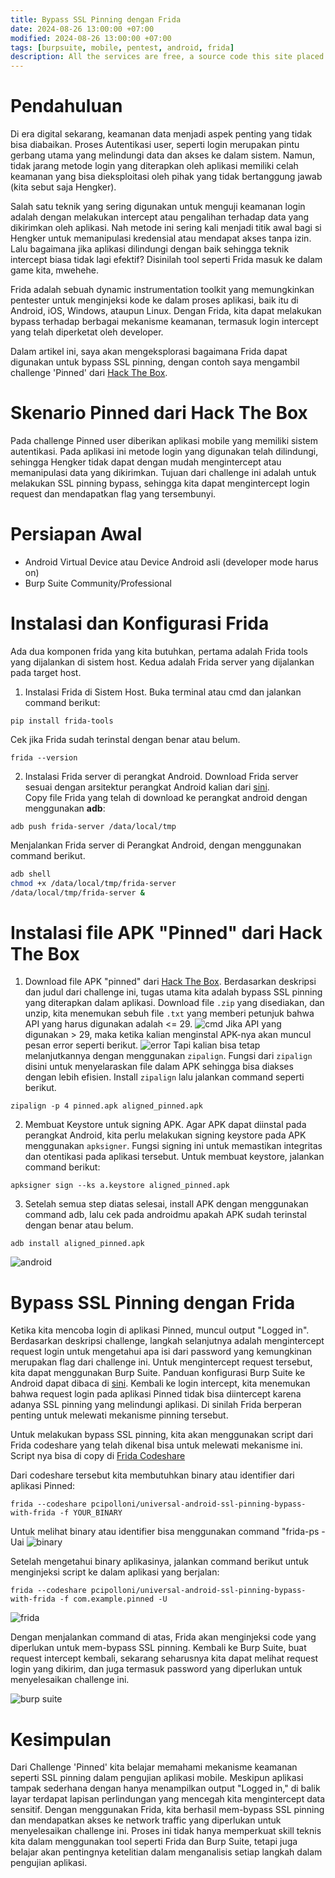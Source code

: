 ```yaml
---
title: Bypass SSL Pinning dengan Frida
date: 2024-08-26 13:00:00 +07:00
modified: 2024-08-26 13:00:00 +07:00
tags: [burpsuite, mobile, pentest, android, frida]
description: All the services are free, a source code this site placed on github repository and intergration with netlify service, another service that you can use is github page for hosting your own static site.
---
```


# Pendahuluan

Di era digital sekarang, keamanan data menjadi aspek penting yang tidak bisa diabaikan. Proses Autentikasi user, seperti login merupakan pintu gerbang utama yang melindungi data dan akses ke dalam sistem. Namun, tidak jarang metode login yang diterapkan oleh aplikasi memiliki celah keamanan yang bisa dieksploitasi oleh pihak yang tidak bertanggung jawab (kita sebut saja Hengker).

Salah satu teknik yang sering digunakan untuk menguji keamanan login adalah dengan melakukan intercept atau pengalihan terhadap data yang dikirimkan oleh aplikasi. Nah metode ini sering kali menjadi titik awal bagi si Hengker untuk memanipulasi kredensial atau mendapat akses tanpa izin. Lalu bagaimana jika aplikasi dilindungi dengan baik sehingga teknik intercept biasa tidak lagi efektif? Disinilah tool seperti Frida masuk ke dalam game kita, mwehehe.

Frida adalah sebuah dynamic instrumentation toolkit yang memungkinkan pentester untuk menginjeksi kode ke dalam proses aplikasi, baik itu di Android, iOS, Windows, ataupun Linux. Dengan Frida, kita dapat melakukan bypass terhadap berbagai mekanisme keamanan, termasuk login intercept yang telah diperketat oleh developer.

Dalam artikel ini, saya akan mengeksplorasi bagaimana Frida dapat digunakan untuk bypass SSL pinning, dengan contoh saya mengambil challenge 'Pinned' dari [Hack The Box](https://app.hackthebox.com/challenges/Pinned).

# Skenario Pinned dari Hack The Box

Pada challenge Pinned user diberikan aplikasi mobile yang memiliki sistem autentikasi. Pada aplikasi ini metode login yang digunakan telah dilindungi, sehingga Hengker tidak dapat dengan mudah mengintercept atau memanipulasi data yang dikirimkan. Tujuan dari challenge ini adalah untuk melakukan SSL pinning bypass, sehingga kita dapat mengintercept login request dan mendapatkan flag yang tersembunyi.

# Persiapan Awal

- Android Virtual Device atau Device Android asli (developer mode harus on)
- Burp Suite Community/Professional

# Instalasi dan Konfigurasi Frida

Ada dua komponen frida yang kita butuhkan, pertama adalah Frida tools yang dijalankan di sistem host. Kedua adalah Frida server yang dijalankan pada target host.

1. Instalasi Frida di Sistem Host.
Buka terminal atau cmd dan jalankan command berikut:
```
pip install frida-tools
```
Cek jika Frida sudah terinstal dengan benar atau belum.
```
frida --version
```
2. Instalasi Frida server di perangkat Android.
Download Frida server sesuai dengan arsitektur perangkat Android kalian dari [sini](https://github.com/frida/frida/releases).  
Copy file Frida yang telah di download ke perangkat android dengan menggunakan **adb**:
```
adb push frida-server /data/local/tmp
```
Menjalankan Frida server di Perangkat Android, dengan menggunakan command berikut.
```bash
adb shell
chmod +x /data/local/tmp/frida-server
/data/local/tmp/frida-server &
```

# Instalasi file APK "Pinned" dari Hack The Box

1. Download file APK "pinned" dari [Hack The Box](https://app.hackthebox.com/challenges/Pinned). Berdasarkan deskripsi dan judul dari challenge ini, tugas utama kita adalah bypass SSL pinning yang diterapkan dalam aplikasi. Download file `.zip` yang disediakan, dan unzip, kita menemukan sebuh file `.txt` yang memberi petunjuk bahwa API yang harus digunakan adalah <= 29. 
<img src="/assets/blog-images/bypass-ssl-pinning-login-dengan-frida/img1.png" alt="cmd"> Jika API yang digunakan > 29, maka ketika kalian menginstal APK-nya akan muncul pesan error seperti berikut.
<img src="/assets/blog-images/bypass-ssl-pinning-login-dengan-frida/img2.png" alt="error"> Tapi kalian bisa tetap melanjutkannya dengan menggunakan `zipalign`. Fungsi dari `zipalign` disini untuk menyelaraskan file dalam APK sehingga bisa diakses dengan lebih efisien. Install `zipalign` lalu jalankan command seperti berikut.
```
zipalign -p 4 pinned.apk aligned_pinned.apk
```
2. Membuat Keystore untuk signing APK. Agar APK dapat diinstal pada perangkat Android, kita perlu melakukan signing keystore pada APK menggunakan `apksigner`. Fungsi signing ini untuk memastikan integritas dan otentikasi pada aplikasi tersebut. Untuk membuat keystore, jalankan command berikut:
```
apksigner sign --ks a.keystore aligned_pinned.apk
```
3. Setelah semua step diatas selesai, install APK dengan menggunakan command adb, lalu cek pada androidmu apakah APK sudah terinstal dengan benar atau belum.
```
adb install aligned_pinned.apk
```
<img src="/assets/blog-images/bypass-ssl-pinning-login-dengan-frida/img3.png" alt="android">

# Bypass SSL Pinning dengan Frida

Ketika kita mencoba login di aplikasi Pinned, muncul output "Logged in". Berdasarkan deskripsi challenge, langkah selanjutnya adalah mengintercept request login untuk mengetahui apa isi dari password yang kemungkinan merupakan flag dari challenge ini. Untuk mengintercept request tersebut, kita dapat menggunakan Burp Suite. Panduan konfigurasi Burp Suite ke Android dapat dibaca di [sini](_posts\konfigurasi-burpsuite-ke-android-studio\2024-08-22-konfigurasi-burpsuite-ke-android-studio.md). Kembali ke login intercept, kita menemukan bahwa request login pada aplikasi Pinned tidak bisa diintercept karena adanya SSL pinning yang melindungi aplikasi. Di sinilah Frida berperan penting untuk melewati mekanisme pinning tersebut.

Untuk melakukan bypass SSL pinning, kita akan menggunakan script dari Frida codeshare yang telah dikenal bisa untuk melewati mekanisme ini. Script nya bisa di copy di [Frida Codeshare](https://codeshare.frida.re/@pcipolloni/universal-android-ssl-pinning-bypass-with-frida/)

Dari codeshare tersebut kita membutuhkan binary atau identifier dari aplikasi Pinned:
```
frida --codeshare pcipolloni/universal-android-ssl-pinning-bypass-with-frida -f YOUR_BINARY
```

Untuk melihat binary atau identifier bisa menggunakan command "frida-ps -Uai
<img src="/assets/blog-images/bypass-ssl-pinning-login-dengan-frida/img4.png" alt="binary">

Setelah mengetahui binary aplikasinya, jalankan command berikut untuk menginjeksi script ke dalam aplikasi yang berjalan:
```
frida --codeshare pcipolloni/universal-android-ssl-pinning-bypass-with-frida -f com.example.pinned -U
```
<img src="/assets/blog-images/bypass-ssl-pinning-login-dengan-frida/img5.png" alt="frida">

Dengan menjalankan command di atas, Frida akan menginjeksi code yang diperlukan untuk mem-bypass SSL pinning. Kembali ke Burp Suite, buat request intercept kembali, sekarang seharusnya kita dapat melihat request login yang dikirim, dan juga termasuk password yang diperlukan untuk menyelesaikan challenge ini.

<img src="/assets/blog-images/bypass-ssl-pinning-login-dengan-frida/img6.png" alt="burp suite">


# Kesimpulan

Dari Challenge 'Pinned' kita belajar memahami mekanisme keamanan seperti SSL pinning dalam pengujian aplikasi mobile. Meskipun aplikasi tampak sederhana dengan hanya menampilkan output "Logged in," di balik layar terdapat lapisan perlindungan yang mencegah kita mengintercept data sensitif. Dengan menggunakan Frida, kita berhasil mem-bypass SSL pinning dan mendapatkan akses ke network traffic yang diperlukan untuk menyelesaikan challenge ini. Proses ini tidak hanya memperkuat skill teknis kita dalam menggunakan tool seperti Frida dan Burp Suite, tetapi juga belajar akan pentingnya ketelitian dalam menganalisis setiap langkah dalam pengujian aplikasi. 






